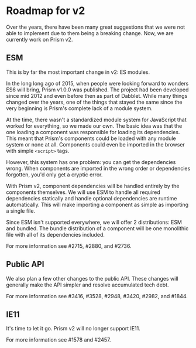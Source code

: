# Roadmap for v2

Over the years, there have been many great suggestions that we were not able to implement due to them being a breaking change.
Now, we are currently work on Prism v2.

## ESM

This is by far the most important change in v2: ES modules.

In the long long ago of 2015, when people were looking forward to wonders ES6 will bring, Prism v1.0.0 was published.
The project had been developed since mid 2012 and even before then as part of Dabblet.
While many things changed over the years, one of the things that stayed the same since the very beginning is Prism's complete lack of a module system.

At the time, there wasn't a standardized module system for JavaScript that worked for everything, so we made our own.
The basic idea was that the one loading a component was responsible for loading its dependencies.
This meant that Prism's components could be loaded with any module system or none at all.
Components could even be imported in the browser with simple `<script>` tags.

However, this system has one problem: you can get the dependencies wrong.
When components are imported in the wrong order or dependencies forgotten, you'd only get a cryptic error.

With Prism v2, component dependencies will be handled entirely by the components themselves.
We will use ESM to handle all required dependencies statically and handle optional dependencies are runtime automatically.
This will make importing a component as simple as importing a single file.

Since ESM isn't supported everywhere, we will offer 2 distributions: ESM and bundled.
The bundle distribution of a component will be one monolithic file with all of its dependencies included.

For more information see #2715, #2880, and #2736.

## Public API

We also plan a few other changes to the public API.
These changes will generally make the API simpler and resolve accumulated tech debt.

For more information see #3416, #3528, #2948, #3420, #2982, and #1844.

## IE11

It's time to let it go.
Prism v2 will no longer support IE11.

For more information see #1578 and #2457.
